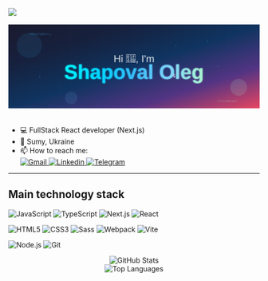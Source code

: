 ![](https://komarev.com/ghpvc/?username=RocketReact&color=blue&style=flat)

<div align="center">
  <img src="./github_banner.svg" alt="Header"/>
</div>
<br/>
<ul>
  <li> 💻 FullStack React developer (Next.js) </li> 
  <li> 📌 Sumy, Ukraine </li>
  <li> 📫 How to reach me: </li>
  <a href="mailto:olegkazhan@gmail.com">
  <img src="https://img.shields.io/badge/OLEGKAZHAN@GMAIL.COM-D14836?style=for-the-badge&logo=gmail&logoColor=white" alt="Gmail"/>
</a> 
<a href="https://www.linkedin.com/in/oleg-shapoval-ba1203125/" rel="nofollow">
  <img src="https://img.shields.io/badge/LinkedIn-0e76a8?style=for-the-badge&logo=linkedin&logoColor=white" alt="Linkedin"/>
</a>
  <a href="https://t.me/rehbandukraine" rel="nofollow">
  <img src="https://img.shields.io/badge/Telegram-0e76a8?style=for-the-badge&logo=telegram&logoColor=white" alt="Telegram"/>
</a>
</ul>
<hr> 
</hr>
 <h2> Main technology stack </h2>
<p align="left">
  <img src="https://img.shields.io/badge/JavaScript-F7DF1E?style=plastic&logo=javascript&logoColor=black" alt="JavaScript"/>
  <img src="https://img.shields.io/badge/TypeScript-007ACC?style=for-the-badge&logo=typescript&logoColor=white" alt="TypeScript"/>
  <img src="https://img.shields.io/badge/Next.js-000000?style=for-the-badge&logo=nextdotjs&logoColor=white" alt="Next.js"/>
  <img src="https://img.shields.io/badge/React-20232A?style=for-the-badge&logo=react&logoColor=61DAFB" alt="React"/>
</p>
<p align="left">
  <img src="https://img.shields.io/badge/HTML5-E34F26?style=for-the-badge&logo=html5&logoColor=white" alt="HTML5"/>
  <img src="https://img.shields.io/badge/CSS3-1572B6?style=for-the-badge&logo=css3&logoColor=white" alt="CSS3"/>
  <img src="https://img.shields.io/badge/Sass-CC6699?style=for-the-badge&logo=sass&logoColor=white" alt="Sass"/>
  <img src="https://img.shields.io/badge/Webpack-8DD6F9?style=for-the-badge&logo=webpack&logoColor=black" alt="Webpack"/>
  <img src="https://img.shields.io/badge/Vite-646CFF?style=for-the-badge&logo=vite&logoColor=white" alt="Vite"/>
</p>
<p align="left">
  <img src="https://img.shields.io/badge/Node.js-43853D?style=for-the-badge&logo=node.js&logoColor=white" alt="Node.js"/>
  <img src="https://img.shields.io/badge/Git-F05032?style=for-the-badge&logo=git&logoColor=white" alt="Git"/>
</p>


<div align="center">
  <img src="https://github-readme-stats.vercel.app/api?username=RocketReact&show_icons=true&theme=tokyonight" alt="GitHub Stats"/>
</div>

<div align="center">
  <img src="https://github-readme-stats.vercel.app/api/top-langs/?username=RocketReact&layout=compact&theme=tokyonight" alt="Top Languages"/>
</div>
